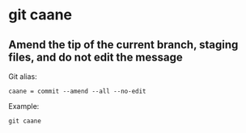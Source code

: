 # git caane

## Amend the tip of the current branch, staging files, and do not edit the message

Git alias:

```git
caane = commit --amend --all --no-edit
```

Example:

```shell
git caane
```
